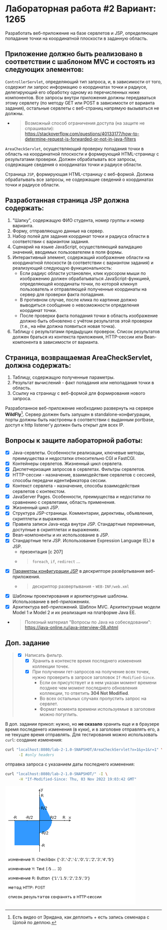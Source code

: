 # Лабораторная работа #2 Вариант: 1265

Разработать веб-приложение на базе сервлетов и JSP, определяющее попадание точки на координатной плоскости в заданную
область.

## Приложение должно быть реализовано в соответствии с шаблоном MVC и состоять из следующих элементов:

`ControllerServlet`, определяющий тип запроса, и, в зависимости от того, содержит ли запрос информацию о координатах
точки и радиусе, делегирующий его обработку одному из перечисленных ниже компонентов. Все запросы внутри приложения
должны передаваться этому сервлету (по методу GET или POST в зависимости от варианта задания), остальные сервлеты с
веб-страниц напрямую вызываться не должны.
- > Возможный способ ограничения доступа (на защите не спрашивали): 
  > https://stackoverflow.com/questions/40133177/how-to-determine-request-is-forwarded-or-not-in-java-filters 

`AreaCheckServlet`, осуществляющий проверку попадания точки в область на координатной плоскости и формирующий
HTML-страницу с результатами проверки. Должен обрабатывать все запросы, содержащие сведения о координатах точки и
радиусе области.

Страница `JSP`, формирующая HTML-страницу с веб-формой. Должна обрабатывать все запросы, не содержащие сведений о
координатах точки и радиусе области.

## Разработанная страница JSP должна содержать:

1. "Шапку", содержащую ФИО студента, номер группы и номер варианта.
2. Форму, отправляющую данные на сервер.
3. Набор полей для задания координат точки и радиуса области в соответствии с вариантом задания.
4. Сценарий на языке JavaScript, осуществляющий валидацию значений, вводимых пользователем в поля формы.
5. Интерактивный элемент, содержащий изображение области на координатной плоскости (в соответствии с вариантом задания)
   и реализующий следующую функциональность:
    - Если радиус области установлен, клик курсором мыши по изображению должен обрабатываться JavaScript-функцией,
      определяющей координаты точки, по которой кликнул пользователь и отправляющей полученные координаты на сервер для
      проверки факта попадания.
    - В противном случае, после клика по картинке должно выводиться сообщение о невозможности определения координат
      точки.
    - После проверки факта попадания точки в область изображение должно быть обновлено с учётом результатов этой
      проверки (т.е., на нём должна появиться новая точка).
6. Таблицу с результатами предыдущих проверок. Список результатов должен браться из контекста приложения, HTTP-сессии
   или Bean-компонента в зависимости от варианта.

## Страница, возвращаемая AreaCheckServlet, должна содержать:

1. Таблицу, содержащую полученные параметры.
2. Результат вычислений - факт попадания или непопадания точки в область.
3. Ссылку на страницу с веб-формой для формирования нового запроса.

Разработанное веб-приложение необходимо развернуть на сервере **WildFly**[^1]. Сервер должен быть запущен в
standalone-конфигурации, порты должны быть настроены в соответствии с выданным portbase, доступ к http listener'у должен
быть открыт для всех IP.

[^1]: Есть видео от Эридана, как деплоить + есть запись семенара с Цопой по деплою.

## Вопросы к защите лабораторной работы:
- [x] Java-сервлеты. Особенности реализации, ключевые методы, преимущества и недостатки относительно CGI и FastCGI.
- [x] Контейнеры сервлетов. Жизненный цикл сервлета.
- [x] Диспетчеризация запросов в сервлетах. Фильтры сервлетов.
- [x] HTTP-сессии - назначение, взаимодействие сервлетов с сессией, способы передачи идентификатора сессии.
- [x] Контекст сервлета - назначение, способы взаимодействия сервлетов с контекстом.
- [x] JavaServer Pages. Особенности, преимущества и недостатки по сравнению с сервлетами, область применения.
- [x] Жизненный цикл JSP.
- [x] Структура JSP-страницы. Комментарии, директивы, объявления, скриптлеты и выражения.
- [x] Правила записи Java-кода внутри JSP. Стандартные переменные, доступные в скриптлетах и выражениях.
- [x] Bean-компоненты и их использование в JSP.
- [x] Стандартные теги JSP. Использование Expression Language (EL) в JSP.
  - презентация [с 207]
  - > `foreach`, `if`, `redirect` ...
- [x] [Параметры конфигурации JSP](https://studfile.net/preview/1029763/page:9/) в дескрипторе развёртывания веб-приложения.
  - > дескриптор развертывания - `WEB-INF/web.xml`
- [x] Шаблоны проектирования и архитектурные шаблоны. Использование в веб-приложениях.
- [x] Архитектура веб-приложений. Шаблон MVC. Архитектурные модели Model 1 и Model 2 и их реализация на платформе Java EE.
- > Полезный материал "Вопросы по Java на собеседовании": https://java-online.ru/java-interview-08.xhtml

## Доп. задание

> - [x] Написать фильтр.
>   - [x] Хранить в контексте время последнего изменения коллекции точек.
>   - [x] При получении гет-запросов на получение всех точек, нужно проверить в запросе заголовок `If-Modified-Since`. 
>     - Если он присутствует и в нем указан момент времени позднее чем момент последнего обновления коллекции, то ответить **304 Not Modified**. 
>     - Во всех остальных случаях пропустить запрос на сервлет.
>     - Формат момента времени используемые в заголовке можно погуглить.

В доп. задании прикол: нужно, но **не сказало** хранить еще и в браузере время последенего изменения (в куки), и в
заголовке отправлять его, а не текущее время отправлять. Для тестирования можно использовать `curl`:
создание изменения:
```bash
curl "localhost:8080/lab-2-1.0-SNAPSHOT/AreaCheckServlet?x=1&y=1&r=1" \
      -I #only headers
```
отправка запроса с указанием даты последнего изменения:
```bash
curl "localhost:8080/lab-2-1.0-SNAPSHOT/" -I \
      -H "If-Modified-Since: Thu, 03 Nov 2022 19:03:42 GMT" 
```

![](task.png)